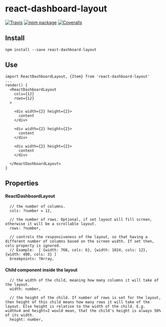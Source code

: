 # react-dashboard-layout

[![Travis][build-badge]][build]
[![npm package][npm-badge]][npm]
[![Coveralls][coveralls-badge]][coveralls]

[build-badge]: https://img.shields.io/travis/user/repo/master.png?style=flat-square
[build]: https://travis-ci.org/user/repo

[npm-badge]: https://img.shields.io/npm/v/npm-package.png?style=flat-square
[npm]: https://www.npmjs.org/package/npm-package

[coveralls-badge]: https://img.shields.io/coveralls/user/repo/master.png?style=flat-square
[coveralls]: https://coveralls.io/github/user/repo


## Install
``npm install --save react-dashboard-layout``

## Use

```
import ReactDashboardLayout, {Item} from 'react-dashboard-layout'
...
render() {
  <ReactDashboardLayout
    cols={12}
    rows={12}
  >

    <div width={2} height={2}>
      content
    </div>

    <div width={2} height={2}>
      content
    </div>

    <div width={2} height={2}>
      content
    </div>

  </ReactDashboardLayout>
}

```

## Properties

#### ReactDashboardLayout
```
  // the number of columns.
  cols: ?number = 12,

  // the number of rows. Optional, if set layout will fill screen, otherwise it will be a scrollable layout.
  rows: ?number,

  // controls the responsiveness of the layout, so that having a different number of columns based on the screen width. If set then, cols property is ignored.
  // Example:  [ {width: 768, cols: 6}, {width: 1024, cols: 12}, {width: 480, cols: 3} ]
  breakpoints: ?Array,
```

#### Child component inside the layout
```
  // the width of the child, meaning how many columns it will take of the layout.
  width: number,

  // the height of the child. If number of rows is set for the layout, then height of this child means how many rows it will take of the layout. Else height is relative to the width of the child. E.g. width=4 and height=2 would mean, that the child's height is always 50% of its width.
  height: number,
```
